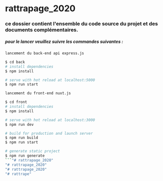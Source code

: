 # rattrapage_2020
### ce dossier contient l'ensemble du code source du projet et des documents complémentaires.
##### pour le lancer veuillez suivre les commandes suivantes :
```bash
lancement du back-end api express.js

$ cd back
# install dependencies
$ npm install

# serve with hot reload at localhost:5000
$ npm run start

lancement du front-end nuxt.js

$ cd front
# install dependencies
$ npm install

# serve with hot reload at localhost:3000
$ npm run dev

# build for production and launch server
$ npm run build
$ npm run start

# generate static project
$ npm run generate
```"# rattrapage_2020" 
"# rattrapage_2020" 
"# rattrapage_2020" 
"# rattrape" 
